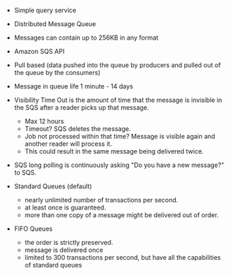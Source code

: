 * Simple query service
* Distributed Message Queue
* Messages can contain up to 256KB in any format
* Amazon SQS API
* Pull based (data pushed into the queue by producers and pulled out of the queue by the consumers)
* Message in queue life 1 minute - 14 days
* Visibility Time Out is the amount of time that the message is invisible in the SQS after a reader picks up that message.
    * Max 12 hours
    * Timeout? SQS deletes the message.
    * Job not processed within that time? Message is visible again and another reader will process it.
    * This could result in the same message being delivered twice.
* SQS long polling is continuously asking "Do you have a new message?" to SQS.


* Standard Queues (default)
    * nearly unlimited number of transactions per second.
    * at least once is guaranteed.
    * more than one copy of a message might be delivered out of order.
* FIFO Queues
    * the order is strictly preserved.
    * message is delivered once
    * limited to 300 transactions per second, but have all the capabilities of standard queues